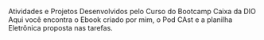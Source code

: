 Atividades e Projetos Desenvolvidos pelo Curso do Bootcamp Caixa da DIO 
Aqui você encontra o Ebook criado por mim, o Pod CAst e a planilha Eletrônica proposta nas tarefas.
